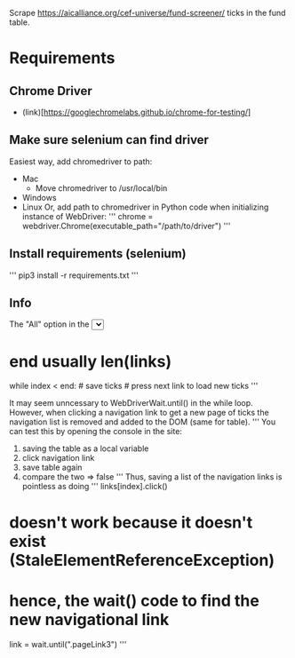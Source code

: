 Scrape https://aicalliance.org/cef-universe/fund-screener/ ticks in the fund table.
# Requirements
## Chrome Driver
- (link)[https://googlechromelabs.github.io/chrome-for-testing/]

## Make sure selenium can find driver
Easiest way, add chromedriver to path:
- Mac
	- Move chromedriver to /usr/local/bin
- Windows
- Linux
Or, add path to chromedriver in Python code when initializing instance of WebDriver:
'''
chrome = webdriver.Chrome(executable_path="/path/to/driver")
''' 

## Install requirements (selenium) 
'''
pip3 install -r requirements.txt
'''

## Info
The "All" option in the <select> element does not work as it results in an endless loading state.
Therefore, instead, the code iterates through the navigation page links (.pageLinkX) and saves the 
newly loaded ticks.
'''
# end usually len(links)
while index < end:
	# save ticks 
	# press next link to load new ticks
'''

It may seem unncessary to WebDriverWait.until() in the while loop. However,
when clicking a navigation link to get a new page of ticks the navigation list 
is removed and added to the DOM (same for table).
'''
You can test this by opening the console in the site:
1. saving the table as a local variable
2. click navigation link 
3. save table again
4. compare the two => false
'''
Thus, saving a list of the navigation links is pointless as doing
'''
links[index].click()
# doesn't work because it doesn't exist (StaleElementReferenceException)
# hence, the wait() code to find the new navigational link
link = wait.until(".pageLink3")
'''
